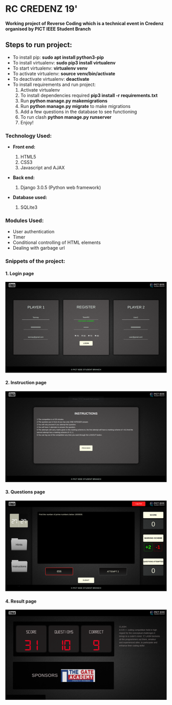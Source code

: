 # RC CREDENZ 19'

#### Working project of Reverse Coding which is a technical event in Credenz organised by PICT IEEE Student Branch

## Steps to run project:

* To install pip: **sudo apt install python3-pip**
* To install virtualenv: **sudo pip3 install virtualenv**
* To start virtualenv: **virtualenv venv**
* To activate virtualenv: **source venv/bin/activate**
* To deactivate virtualenv: **deactivate**
* To install requirements and run project: 
    1. Activate virtualenv
    2. To install dependencies required **pip3 install -r requirements.txt**
    3. Run **python manage.py makemigrations**
    4. Run **python manage.py migrate** to make migrations
    5. Add a few questions in the database to see functioning
    6. To run clash **python manage.py runserver**
    7. Enjoy!

### Technology Used:

* **Front end:**
  1. HTML5
  2. CSS3
  3. Javascript and AJAX
  
* **Back end:**
  1. Django 3.0.5 (Python web framework)
 
* **Database used:**
  1. SQLite3
  
### Modules Used:

* User authentication
* Timer
* Conditional controlling of HTML elements
* Dealing with garbage url
 
### Snippets of the project:

#### 1. Login page

![clash1](/screenshots/rc1.png)

#### 2. Instruction page
![clash2](/screenshots/rc2.png)

#### 3. Questions page
![clash3](/screenshots/rc3.png)

#### 4. Result page
![rc4](/screenshots/rc4.png)
